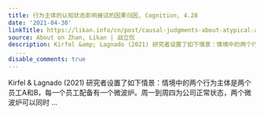 ```yaml
---
title: 行为主体的认知状态影响被试的因果归因, Cognition, 4.28
date: '2021-04-30'
linkTitle: https://likan.info/cn/post/causal-judgments-about-atypical-actions-are-influenced-by-agents-epistemic-states/
source: About on Zhan, Likan | 战立侃
description: Kirfel &amp; Lagnado (2021) 研究者设置了如下情景：情境中的两个行为主体是两个员工A和B，每一个员工配备有一个微波炉。周一到周四为公司正常状态，两个微波炉可以同时
  ...
disable_comments: true
---
```

Kirfel &amp; Lagnado (2021) 研究者设置了如下情景：情境中的两个行为主体是两个员工A和B，每一个员工配备有一个微波炉。周一到周四为公司正常状态，两个微波炉可以同时 ...